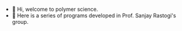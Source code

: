 - 👋 Hi, welcome to polymer science.
- 👀 Here is a series of programs developed in Prof. Sanjay Rastogi's group.
